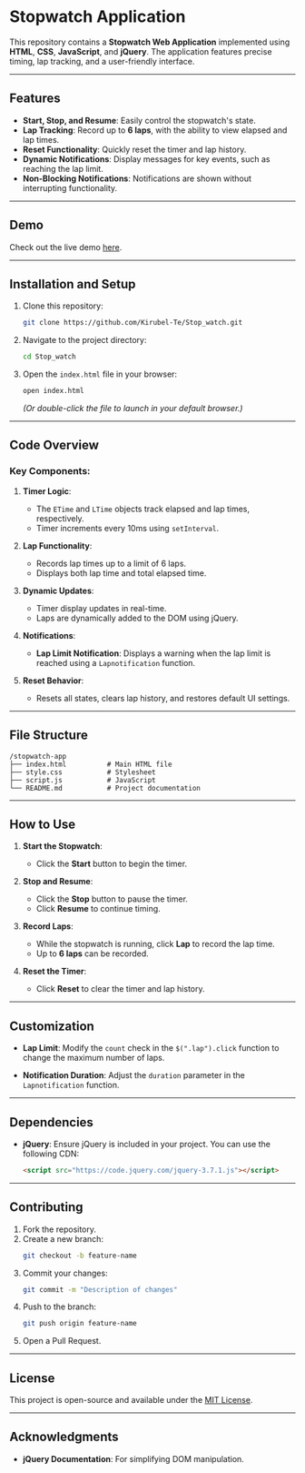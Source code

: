 # Stopwatch Application

This repository contains a **Stopwatch Web Application** implemented using **HTML**, **CSS**, **JavaScript**, and **jQuery**. The application features precise timing, lap tracking, and a user-friendly interface.

---

## Features

- **Start, Stop, and Resume**: Easily control the stopwatch's state.
- **Lap Tracking**: Record up to **6 laps**, with the ability to view elapsed and lap times.
- **Reset Functionality**: Quickly reset the timer and lap history.
- **Dynamic Notifications**: Display messages for key events, such as reaching the lap limit.
- **Non-Blocking Notifications**: Notifications are shown without interrupting functionality.

---

## Demo

Check out the live demo [here](https://Kirubel-Te.github.io/Stop_watch).

---

## Installation and Setup

1. Clone this repository:
   ```bash
   git clone https://github.com/Kirubel-Te/Stop_watch.git
   ```

2. Navigate to the project directory:
   ```bash
   cd Stop_watch
   ```

3. Open the `index.html` file in your browser:
   ```bash
   open index.html
   ```
   *(Or double-click the file to launch in your default browser.)*

---

## Code Overview

### Key Components:

1. **Timer Logic**: 
   - The `ETime` and `LTime` objects track elapsed and lap times, respectively.
   - Timer increments every 10ms using `setInterval`.

2. **Lap Functionality**:
   - Records lap times up to a limit of 6 laps.
   - Displays both lap time and total elapsed time.

3. **Dynamic Updates**:
   - Timer display updates in real-time.
   - Laps are dynamically added to the DOM using jQuery.

4. **Notifications**:
   - **Lap Limit Notification**: Displays a warning when the lap limit is reached using a `Lapnotification` function.

5. **Reset Behavior**:
   - Resets all states, clears lap history, and restores default UI settings.

---

## File Structure

```
/stopwatch-app
├── index.html          # Main HTML file
├── style.css           # Stylesheet 
├── script.js           # JavaScript 
└── README.md           # Project documentation
```

---

## How to Use

1. **Start the Stopwatch**:
   - Click the **Start** button to begin the timer.
   
2. **Stop and Resume**:
   - Click the **Stop** button to pause the timer.
   - Click **Resume** to continue timing.

3. **Record Laps**:
   - While the stopwatch is running, click **Lap** to record the lap time.
   - Up to **6 laps** can be recorded. 

4. **Reset the Timer**:
   - Click **Reset** to clear the timer and lap history.

---

## Customization

- **Lap Limit**:
  Modify the `count` check in the `$(".lap").click` function to change the maximum number of laps.
  
- **Notification Duration**:
  Adjust the `duration` parameter in the `Lapnotification` function.

---

## Dependencies

- **jQuery**: Ensure jQuery is included in your project. You can use the following CDN:

  ```html
  <script src="https://code.jquery.com/jquery-3.7.1.js"></script>
  ```

---

## Contributing

1. Fork the repository.
2. Create a new branch:
   ```bash
   git checkout -b feature-name
   ```
3. Commit your changes:
   ```bash
   git commit -m "Description of changes"
   ```
4. Push to the branch:
   ```bash
   git push origin feature-name
   ```
5. Open a Pull Request.

---

## License

This project is open-source and available under the [MIT License](LICENSE).

---

## Acknowledgments

- **jQuery Documentation**: For simplifying DOM manipulation.
